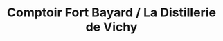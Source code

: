 ---
title: "Comptoir Fort Bayard / La Distillerie de Vichy"
url: /vichy/comptoir-fort-bayard-la-distillerie-de-vichy/
shop: shop
---